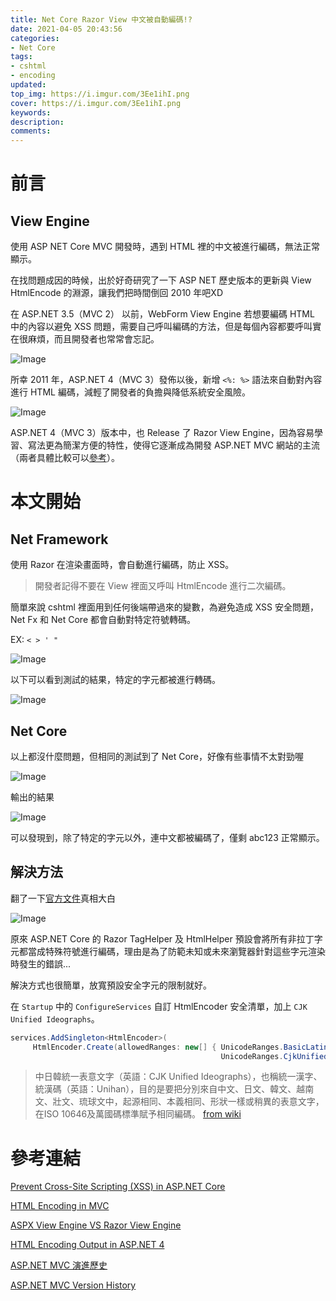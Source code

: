 ```yaml
---
title: Net Core Razor View 中文被自動編碼!?
date: 2021-04-05 20:43:56
categories:
- Net Core
tags:
- cshtml
- encoding
updated:
top_img: https://i.imgur.com/3Ee1ihI.png
cover: https://i.imgur.com/3Ee1ihI.png
keywords:
description:
comments:
---
```

# 前言
## View Engine
使用 ASP NET Core MVC 開發時，遇到 HTML 裡的中文被進行編碼，無法正常顯示。

在找問題成因的時候，出於好奇研究了一下 ASP NET 歷史版本的更新與 View HtmlEncode 的淵源，讓我們把時間倒回 2010 年吧XD

在 ASP.NET 3.5（MVC 2） 以前，WebForm View Engine 若想要編碼 HTML 中的內容以避免 XSS 問題，需要自己呼叫編碼的方法，但是每個內容都要呼叫實在很麻煩，而且開發者也常常會忘記。

![Image](https://i.imgur.com/RgIcvAq.png)

所幸 2011 年，ASP.NET 4（MVC 3）發佈以後，新增 ``<%: %>`` 語法來自動對內容進行 HTML 編碼，減輕了開發者的負擔與降低系統安全風險。

![Image](https://i.imgur.com/EwN1ni6.png)

ASP.NET 4（MVC 3）版本中，也 Release 了 Razor View Engine，因為容易學習、寫法更為簡潔方便的特性，使得它逐漸成為開發 ASP.NET MVC 網站的主流（兩者具體比較可以[參考](https://www.c-sharpcorner.com/UploadFile/ff2f08/aspx-view-engine-vs-razor-view-engine/)）。

# 本文開始
## Net Framework
使用 Razor 在渲染畫面時，會自動進行編碼，防止 XSS。

> 開發者記得不要在 View 裡面又呼叫 HtmlEncode 進行二次編碼。

簡單來說 cshtml 裡面用到任何後端帶過來的變數，為避免造成 XSS 安全問題，Net Fx 和 Net Core 都會自動對特定符號轉碼。

EX: ``< > ' "``

![Image](https://i.imgur.com/OXm9IqG.png)

以下可以看到測試的結果，特定的字元都被進行轉碼。

![Image](https://i.imgur.com/MmhP191.png)

## Net Core
以上都沒什麼問題，但相同的測試到了 Net Core，好像有些事情不太對勁喔

![Image](https://i.imgur.com/M4miOHk.png)

輸出的結果

![Image](https://i.imgur.com/KULvD7j.png)

可以發現到，除了特定的字元以外，連中文都被編碼了，僅剩  abc123 正常顯示。

## 解決方法
翻了一下[官方文件](https://docs.microsoft.com/en-us/aspnet/core/security/cross-site-scripting#customizing-the-encoders)真相大白

![Image](https://i.imgur.com/qQH76xd.png)

原來 ASP.NET Core 的 Razor TagHelper 及 HtmlHelper 預設會將所有非拉丁字元都當成特殊符號進行編碼，理由是為了防範未知或未來瀏覽器針對這些字元渲染時發生的錯誤...

解決方式也很簡單，放寬預設安全字元的限制就好。

在 ``Startup`` 中的 ``ConfigureServices`` 自訂 HtmlEncoder 安全清單，加上 ``CJK Unified Ideographs``。

```C#
services.AddSingleton<HtmlEncoder>(
     HtmlEncoder.Create(allowedRanges: new[] { UnicodeRanges.BasicLatin,
                                               UnicodeRanges.CjkUnifiedIdeographs }));
```

> 中日韓統一表意文字（英語：CJK Unified Ideographs），也稱統一漢字、統漢碼（英語：Unihan），目的是要把分別來自中文、日文、韓文、越南文、壯文、琉球文中，起源相同、本義相同、形狀一樣或稍異的表意文字，在ISO 10646及萬國碼標準賦予相同編碼。 [from wiki](https://zh.wikipedia.org/wiki/%E4%B8%AD%E6%97%A5%E9%9F%93%E7%B5%B1%E4%B8%80%E8%A1%A8%E6%84%8F%E6%96%87%E5%AD%97)

# 參考連結
[Prevent Cross-Site Scripting (XSS) in ASP.NET Core](https://docs.microsoft.com/en-us/aspnet/core/security/cross-site-scripting#customizing-the-encoders)

[HTML Encoding in MVC](https://www.c-sharpcorner.com/UploadFile/abhikumarvatsa/html-encoding-in-mvc/)

[ASPX View Engine VS Razor View Engine](https://www.c-sharpcorner.com/UploadFile/ff2f08/aspx-view-engine-vs-razor-view-engine/)

[HTML Encoding Output in ASP.NET 4](https://weblogs.asp.net/scottgu/new-lt-gt-syntax-for-html-encoding-output-in-asp-net-4-and-asp-net-mvc-2)

[ASP.NET MVC 演進歷史](https://nwpie.blogspot.com/2017/04/3-aspnet-mvc.html)

[ASP.NET MVC Version History](https://www.tutorialsteacher.com/mvc/asp.net-mvc-version-history)
